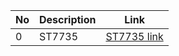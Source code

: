 
No | Description | Link
------------ | ------------- | -------------
0 | ST7735  |[ST7735 link](https://github.com/valoni/netmf-interpreter4x/tree/master/nanoFrameworks%20Drivers%20and%20Examples/ST7735)
